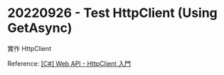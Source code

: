 ﻿# 20220926 - Test HttpClient (Using GetAsync)

實作 HttpClient

Reference: [[C#] Web API - HttpClient 入門](https://marcus116.blogspot.com/2018/02/c-web-api-httpclient.html)